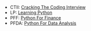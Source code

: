 - CTII: [Cracking The Coding Interview](http://www.crackingthecodinginterview.com/)
- LP: [Learning Python](http://shop.oreilly.com/product/0636920028154.do)
- PFF: [Python For Finance](http://shop.oreilly.com/product/0636920032441.do)
- PFDA: [Python For Data Analysis](http://shop.oreilly.com/product/0636920023784.do)

